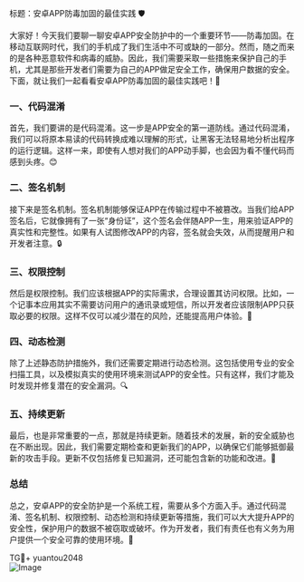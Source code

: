 标题：安卓APP防毒加固的最佳实践 🛡️

大家好！今天我们要聊一聊安卓APP安全防护中的一个重要环节——防毒加固。在移动互联网时代，我们的手机成了我们生活中不可或缺的一部分。然而，随之而来的是各种恶意软件和病毒的威胁。因此，我们需要采取一些措施来保护自己的手机，尤其是那些开发者们需要为自己的APP做足安全工作，确保用户数据的安全。下面，就让我们一起看看安卓APP防毒加固的最佳实践吧！💪

### 一、代码混淆

首先，我们要讲的是代码混淆。这一步是APP安全的第一道防线。通过代码混淆，我们可以将原本易读的代码转换成难以理解的形式，让黑客无法轻易地分析出程序的运行逻辑。这样一来，即使有人想对我们的APP动手脚，也会因为看不懂代码而感到头疼。😊

### 二、签名机制

接下来是签名机制。签名机制能够保证APP在传输过程中不被篡改。当我们给APP签名后，它就像拥有了一张“身份证”，这个签名会伴随APP一生，用来验证APP的真实性和完整性。如果有人试图修改APP的内容，签名就会失效，从而提醒用户和开发者注意。🔒

### 三、权限控制

然后是权限控制。我们应该根据APP的实际需求，合理设置其访问权限。比如，一个记事本应用其实不需要访问用户的通讯录或短信，所以开发者应该限制APP只获取必要的权限。这样不仅可以减少潜在的风险，还能提高用户体验。📱

### 四、动态检测

除了上述静态防护措施外，我们还需要定期进行动态检测。这包括使用专业的安全扫描工具，以及模拟真实的使用环境来测试APP的安全性。只有这样，我们才能及时发现并修复潜在的安全漏洞。🔍

### 五、持续更新

最后，也是非常重要的一点，那就是持续更新。随着技术的发展，新的安全威胁也在不断出现。因此，我们需要定期检查和更新我们的APP，以确保它们能够抵御最新的攻击手段。更新不仅包括修复已知漏洞，还可能包含新的功能和改进。🚀

### 总结

总之，安卓APP的安全防护是一个系统工程，需要从多个方面入手。通过代码混淆、签名机制、权限控制、动态检测和持续更新等措施，我们可以大大提升APP的安全性，保护用户的数据不被窃取或破坏。作为开发者，我们有责任也有义务为用户提供一个安全可靠的使用环境。💪

TG💪+ yuantou2048  
![Image](https://github.com/user-attachments/assets/cf57a8bb-a08e-43c1-ad82-039f33c64200)
